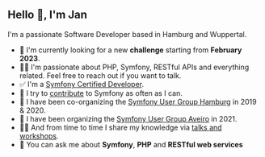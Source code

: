 ## Hello 👋, I'm Jan

I'm a passionate Software Developer based in Hamburg and Wuppertal. 

- 🌱 I'm currently looking for a new **challenge** starting from **February 2023**. 
- 👨‍💻 I'm passionate about PHP, Symfony, RESTful APIs and everything related. Feel free to reach out if you want to talk.
- ✅ I'm a [Symfony Certified Developer](https://connect.symfony.com/profile/jschaedl).
- 🔨 I try to [contribute](https://github.com/symfony/symfony/pulls/jschaedl) to Symfony as often as I can. 
- 👯 I have been co-organizing the [Symfony User Group Hamburg](https://www.meetup.com/de-DE/sfughh) in 2019 & 2020.
- 👯 I have been organizing the [Symfony User Group Aveiro](https://www.meetup.com/de-DE/sfugaveiro) in 2021.
- 🧑‍🏫 And from time to time I share my knowledge via [talks and workshops](http://janschaedlich.de/#speaking).
- 💬 You can ask me about **Symfony**, **PHP** and **RESTful web services**

